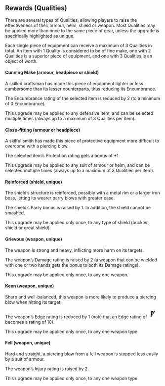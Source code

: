 ## Rewards (Qualities)
There are several types of Qualities, allowing players to
raise the effectiveness of their armour, helm, shield or
weapon. Most Qualities may be applied more than once
to the same piece of gear, unless the upgrade is specifically
highlighted as unique.

Each single piece of equipment can receive a maximum of
3 Qualities in total. An item with 1 Quality is considered
to be of fine make, one with 2 Qualities is a superior
piece of equipment, and one with 3 Qualities is an object
of worth.


#### Cunning Make (armour, headpiece or shield)
A skilled craftsman has made this piece of equipment
lighter or less cumbersome than its lesser counterparts,
thus reducing its Encumbrance.

The Encumbrance rating of the selected item is reduced by
2 (to a minimum of 0 Encumbrance).

This upgrade may be applied to any defensive item, and
can be selected multiple times (always up to a maximum
of 3 Qualities per item).

#### Close-fitting (armour or headpiece)
A skilful smith has made this piece of protective equipment
more difficult to overcome with a piercing blow.

The selected item’s Protection rating gets a bonus of +1.

This upgrade may be applied to any suit of armour or
helm, and can be selected multiple times (always up to a
maximum of 3 Qualities per item).

#### Reinforced (shield, unique)
The shield’s structure is reinforced, possibly with a metal
rim or a larger iron boss, letting its wearer parry blows
with greater ease.

The shield’s Parry bonus is raised by 1. In addition, the
shield cannot be smashed.

This upgrade may be applied only once, to any type of
shield (buckler, shield or great shield).

#### Grievous (weapon, unique)
The weapon is strong and heavy, inflicting more harm on
its targets.

The weapon’s Damage rating is raised by 2 (a weapon that
can be wielded with one or two hands gets the bonus to
both its Damage ratings).

This upgrade may be applied only once, to any one weapon.

#### Keen (weapon, unique)
Sharp and well-balanced, this weapon is more likely to
produce a piercing blow when hitting its target.

The weapon’s Edge rating is reduced by 1 (note that an
Edge rating of ![gandalf](assets/images/gandalf.png "Gandalf") becomes a rating of 10).

This upgrade may be applied only once, to any one
weapon type.

#### Fell (weapon, unique)
Hard and straight, a piercing blow from a fell weapon is
stopped less easily by a suit of armour.

The weapon’s Injury rating is raised by 2.

This upgrade may be applied only once, to any one
weapon type.
